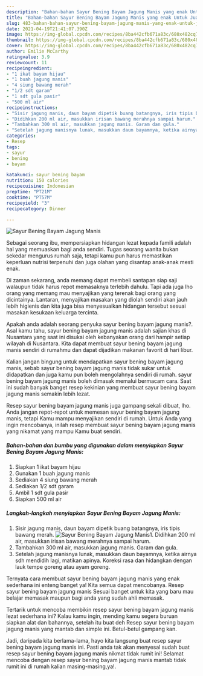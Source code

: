 ```yaml
---
description: "Bahan-bahan Sayur Bening Bayam Jagung Manis yang enak Untuk Jualan"
title: "Bahan-bahan Sayur Bening Bayam Jagung Manis yang enak Untuk Jualan"
slug: 483-bahan-bahan-sayur-bening-bayam-jagung-manis-yang-enak-untuk-jualan
date: 2021-04-19T21:41:07.390Z
image: https://img-global.cpcdn.com/recipes/8ba442cfb671a83c/680x482cq70/sayur-bening-bayam-jagung-manis-foto-resep-utama.jpg
thumbnail: https://img-global.cpcdn.com/recipes/8ba442cfb671a83c/680x482cq70/sayur-bening-bayam-jagung-manis-foto-resep-utama.jpg
cover: https://img-global.cpcdn.com/recipes/8ba442cfb671a83c/680x482cq70/sayur-bening-bayam-jagung-manis-foto-resep-utama.jpg
author: Emilie McCarthy
ratingvalue: 3.9
reviewcount: 11
recipeingredient:
- "1 ikat bayam hijau"
- "1 buah jagung manis"
- "4 siung bawang merah"
- "1/2 sdt garam"
- "1 sdt gula pasir"
- "500 ml air"
recipeinstructions:
- "Sisir jagung manis, daun bayam dipetik buang batangnya, iris tipis bawang merah."
- "Didihkan 200 ml air, masukkan irisan bawang merahnya sampai harum."
- "Tambahkan 300 ml air, masukkan jagung manis. Garam dan gula."
- "Setelah jagung manisnya lunak, masukkan daun bayamnya, ketika airnya sdh mendidih lagi, matikan apinya. Koreksi rasa dan hidangkan dengan lauk tempe goreng atau ayam goreng."
categories:
- Resep
tags:
- sayur
- bening
- bayam

katakunci: sayur bening bayam 
nutrition: 150 calories
recipecuisine: Indonesian
preptime: "PT21M"
cooktime: "PT57M"
recipeyield: "3"
recipecategory: Dinner

---
```



![Sayur Bening Bayam Jagung Manis](https://img-global.cpcdn.com/recipes/8ba442cfb671a83c/680x482cq70/sayur-bening-bayam-jagung-manis-foto-resep-utama.jpg)

Sebagai seorang ibu, mempersiapkan hidangan lezat kepada famili adalah hal yang memuaskan bagi anda sendiri. Tugas seorang  wanita bukan sekedar mengurus rumah saja, tetapi kamu pun harus memastikan keperluan nutrisi terpenuhi dan juga olahan yang disantap anak-anak mesti enak.

Di zaman  sekarang, anda memang dapat membeli santapan siap saji walaupun tidak harus repot memasaknya terlebih dahulu. Tapi ada juga lho orang yang memang mau menyajikan yang terenak bagi orang yang dicintainya. Lantaran, menyajikan masakan yang diolah sendiri akan jauh lebih higienis dan kita juga bisa menyesuaikan hidangan tersebut sesuai masakan kesukaan keluarga tercinta. 



Apakah anda adalah seorang penyuka sayur bening bayam jagung manis?. Asal kamu tahu, sayur bening bayam jagung manis adalah sajian khas di Nusantara yang saat ini disukai oleh kebanyakan orang dari hampir setiap wilayah di Nusantara. Kita dapat membuat sayur bening bayam jagung manis sendiri di rumahmu dan dapat dijadikan makanan favorit di hari libur.

Kalian jangan bingung untuk mendapatkan sayur bening bayam jagung manis, sebab sayur bening bayam jagung manis tidak sukar untuk didapatkan dan juga kamu pun boleh mengolahnya sendiri di rumah. sayur bening bayam jagung manis boleh dimasak memalui bermacam cara. Saat ini sudah banyak banget resep kekinian yang membuat sayur bening bayam jagung manis semakin lebih lezat.

Resep sayur bening bayam jagung manis juga gampang sekali dibuat, lho. Anda jangan repot-repot untuk memesan sayur bening bayam jagung manis, tetapi Kamu mampu menyajikan sendiri di rumah. Untuk Anda yang ingin mencobanya, inilah resep membuat sayur bening bayam jagung manis yang nikamat yang mampu Kamu buat sendiri.

<!--inarticleads1-->

##### Bahan-bahan dan bumbu yang digunakan dalam menyiapkan Sayur Bening Bayam Jagung Manis:

1. Siapkan 1 ikat bayam hijau
1. Gunakan 1 buah jagung manis
1. Sediakan 4 siung bawang merah
1. Sediakan 1/2 sdt garam
1. Ambil 1 sdt gula pasir
1. Siapkan 500 ml air




<!--inarticleads2-->

##### Langkah-langkah menyiapkan Sayur Bening Bayam Jagung Manis:

1. Sisir jagung manis, daun bayam dipetik buang batangnya, iris tipis bawang merah.
<img src="https://img-global.cpcdn.com/steps/0b574a51459e47fb/160x128cq70/sayur-bening-bayam-jagung-manis-langkah-memasak-1-foto.jpg" alt="Sayur Bening Bayam Jagung Manis">1. Didihkan 200 ml air, masukkan irisan bawang merahnya sampai harum.
1. Tambahkan 300 ml air, masukkan jagung manis. Garam dan gula.
1. Setelah jagung manisnya lunak, masukkan daun bayamnya, ketika airnya sdh mendidih lagi, matikan apinya. Koreksi rasa dan hidangkan dengan lauk tempe goreng atau ayam goreng.




Ternyata cara membuat sayur bening bayam jagung manis yang enak sederhana ini enteng banget ya! Kita semua dapat mencobanya. Resep sayur bening bayam jagung manis Sesuai banget untuk kita yang baru mau belajar memasak maupun bagi anda yang sudah ahli memasak.

Tertarik untuk mencoba membikin resep sayur bening bayam jagung manis lezat sederhana ini? Kalau kamu ingin, mending kamu segera buruan siapkan alat dan bahannya, setelah itu buat deh Resep sayur bening bayam jagung manis yang mantab dan simple ini. Betul-betul gampang kan. 

Jadi, daripada kita berlama-lama, hayo kita langsung buat resep sayur bening bayam jagung manis ini. Pasti anda tak akan menyesal sudah buat resep sayur bening bayam jagung manis nikmat tidak rumit ini! Selamat mencoba dengan resep sayur bening bayam jagung manis mantab tidak rumit ini di rumah kalian masing-masing,ya!.


